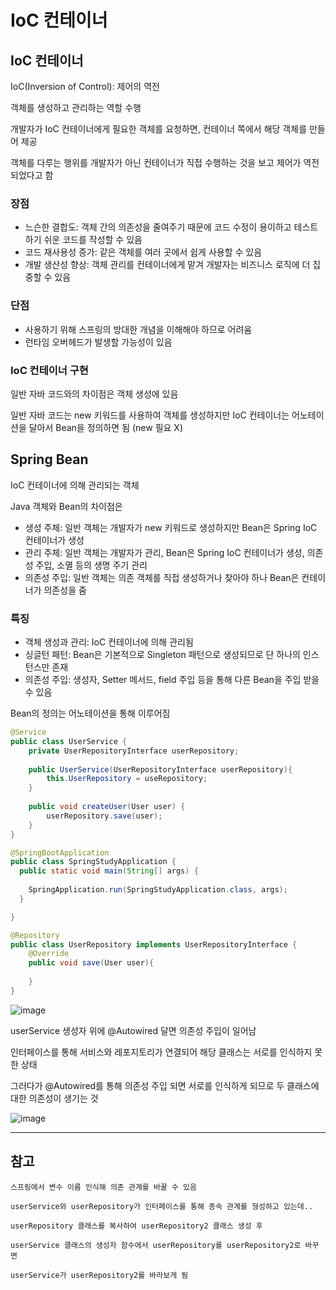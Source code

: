 # IoC 컨테이너
## IoC 컨테이너

IoC(Inversion of Control): 제어의 역전

객체를 생성하고 관리하는 역할 수행

개발자가 IoC 컨테이너에게 필요한 객체를 요청하면, 컨테이너 쪽에서 해당 객체를 만들어 제공

객체를 다루는 행위를 개발자가 아닌 컨테이너가 직접 수행하는 것을 보고 제어가 역전되었다고 함

### 장점

- 느슨한 결합도: 객체 간의 의존성을 줄여주기 때문에 코드 수정이 용이하고 테스트하기 쉬운 코드를 작성할 수 있음
- 코드 재사용성 증가: 같은 객체를 여러 곳에서 쉽게 사용할 수 있음
- 개발 생산성 향상: 객체 관리를 컨테이너에게 맡겨 개발자는 비즈니스 로직에 더 집중할 수 있음


### 단점

- 사용하기 위해 스프링의 방대한 개념을 이해해야 하므로 어려움
- 런타임 오버헤드가 발생할 가능성이 있음


### IoC 컨테이너 구현

일반 자바 코드와의 차이점은 객체 생성에 있음

일반 자바 코드는 new 키워드를 사용하여 객체를 생성하지만 IoC 컨테이너는 어노테이션을 달아서 Bean을 정의하면 됨 (new 필요 X)



## Spring Bean
IoC 컨테이너에 의해 관리되는 객체

Java 객체와 Bean의 차이점은

- 생성 주체: 일반 객체는 개발자가 new 키워드로 생성하지만 Bean은 Spring IoC 컨테이너가 생성
- 관리 주체: 일반 객체는 개발자가 관리, Bean은 Spring IoC 컨테이너가 생성, 의존성 주입, 소멸 등의 생명 주기 관리
- 의존성 주입: 일반 객체는 의존 객체를 직접 생성하거나 찾아야 하나 Bean은 컨테이너가 의존성을 줌

### 특징

- 객체 생성과 관리: IoC 컨테이너에 의해 관리됨
- 싱글턴 패턴: Bean은 기본적으로 Singleton 패턴으로 생성되므로 단 하나의 인스턴스만 존재
- 의존성 주입: 생성자, Setter 메서드, field 주입 등을 통해 다른 Bean을 주입 받을 수 있음

Bean의 정의는 어노테이션을 통해 이루어짐

```java
@Service
public class UserService {
	private UserRepositoryInterface userRepository;
	
	public UserService(UserRepositoryInterface userRepository){
		this.UserRepository = useRepository;
	}
	
	public void createUser(User user) {
		userRepository.save(user);
	}
}
```

```java
@SpringBootApplication
public class SpringStudyApplication {
  public static void main(String[] args) {
  
    SpringApplication.run(SpringStudyApplication.class, args);
  }

}
```

```java
@Repository
public class UserRepository implements UserRepositoryInterface {
	@Override
	public void save(User user){
		
	}
}
```

![image](https://github.com/shdbwls66/springStudy/assets/168792230/e73ebe1e-4725-40a4-93a0-adeed73defe0)


userService 생성자 위에 @Autowired 달면 의존성 주입이 일어남

인터페이스를 통해 서비스와 레포지토리가 연결되어 해당 클래스는 서로를 인식하지 못한 상태

그러다가 @Autowired를 통해 의존성 주입 되면 서로를 인식하게 되므로 두 클래스에 대한 의존성이 생기는 것

![image](https://github.com/shdbwls66/springStudy/assets/168792230/8853eff3-01f9-4ead-8abd-e95e3a3ea0df)


<hr>

## 참고

```
스프링에서 변수 이름 인식해 의존 관계를 바꿀 수 있음

userService와 userRepository가 인터페이스를 통해 종속 관계를 형성하고 있는데..

userRepository 클래스를 복사하여 userRepository2 클래스 생성 후

userService 클래스의 생성자 함수에서 userRepository를 userRepository2로 바꾸면

userService가 userRepository2를 바라보게 됨
```
